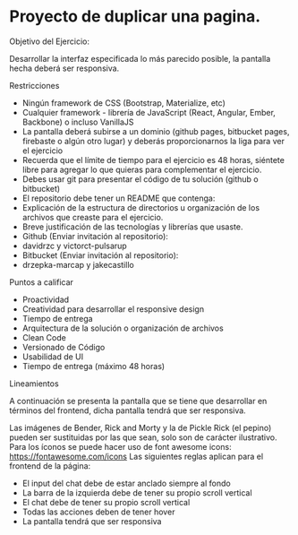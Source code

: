 # Proyecto de duplicar una pagina.

Objetivo del Ejercicio:

Desarrollar la interfaz especificada lo más parecido posible, la pantalla hecha deberá ser
responsiva.

Restricciones

- Ningún framework de CSS (Bootstrap, Materialize, etc)
- Cualquier framework - librería de JavaScript (React, Angular, Ember, Backbone) o
incluso VanillaJS
- La pantalla deberá subirse a un dominio (github pages, bitbucket pages, firebaste o
algún otro lugar) y deberás proporcionarnos la liga para ver el ejercicio
- Recuerda que el límite de tiempo para el ejercicio es 48 horas, siéntete libre para
agregar lo que quieras para complementar el ejercicio.
- Debes usar git para presentar el código de tu solución (github o bitbucket)
- El repositorio debe tener un README que contenga:
- Explicación de la estructura de directorios u organización de los
archivos que creaste para el ejercicio.
- Breve justificación de las tecnologías y librerías que usaste.
- Github (Enviar invitación al repositorio):
- davidrzc y victorct-pulsarup
- Bitbucket (Enviar invitación al repositorio):
- drzepka-marcap y jakecastillo

Puntos a calificar

- Proactividad
- Creatividad para desarrollar el responsive design
- Tiempo de entrega
- Arquitectura de la solución o organización de archivos
- Clean Code
- Versionado de Código
- Usabilidad de UI
- Tiempo de entrega (máximo 48 horas)

Lineamientos

A continuación se presenta la pantalla que se tiene que desarrollar en términos del frontend,
dicha pantalla tendrá que ser responsiva.

Las imágenes de Bender, Rick and Morty y la de Pickle Rick (el pepino) pueden ser
sustituidas por las que sean, solo son de carácter ilustrativo.
Para los íconos se puede hacer uso de font awesome icons: https://fontawesome.com/icons
Las siguientes reglas aplican para el frontend de la página:
- El input del chat debe de estar anclado siempre al fondo
- La barra de la izquierda debe de tener su propio scroll vertical
- El chat debe de tener su propio scroll vertical
- Todas las acciones deben de tener hover
- La pantalla tendrá que ser responsiva